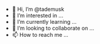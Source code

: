 - 👋 Hi, I’m @tademusk
- 👀 I’m interested in ...
- 🌱 I’m currently learning ...
- 💞️ I’m looking to collaborate on ...
- 📫 How to reach me ...

<!---
tademusk/tademusk is a ✨ special ✨ repository because its `README.md` (this file) appears on your GitHub profile.
You can click the Preview link to take a look at your changes.
--->
